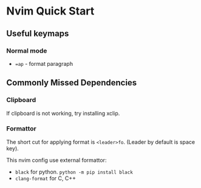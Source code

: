 # Nvim Quick Start

## Useful keymaps

### Normal mode

- `=ap` - format paragraph

## Commonly Missed Dependencies

### Clipboard

If clipboard is not working, try installing xclip.

### Formattor

The short cut for applying format is `<leader>fo`. (Leader by default is space key).

This nvim config use external formattor:
- `black` for python. `python -m pip install black`
- `clang-format` for C, C++
